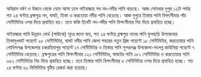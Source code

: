 অবিরাম বর্ষণ ও উজান থেকে নেমে আসা ঢলে গাইবান্ধায় সব নদ-নদীর পানি বাড়ছে। আজ সোমবার দুপুর ১২টা পর্যন্ত গত ২৪ ঘণ্টায় ব্রহ্মপুত্র নদ, ঘাঘট, তিস্তা ও করতোয়া নদীর পানি বেড়েছে। আজ দুপুরে তিস্তার পানি বিপৎসীমার পাঁচ সেন্টিমিটার ওপর দিয়ে প্রবাহিত হয়। তবে বাকি তিনটি নদ-নদীর পানি বিপৎসীমার নিচ দিয়ে প্রবাহিত হচ্ছে।

গাইবান্ধার পানি উন্নয়ন বোর্ড (পাউবো) সূত্রে জানা যায়, গত ২৪ ঘণ্টায় ব্রহ্মপুত্র নদের পানি ফুলছড়ি উপজেলার তিস্তামুখঘাট পয়েন্টে ২৮ সেন্টিমিটার, ঘাঘট নদীর পানি জেলা শহরের নতুন ব্রিজ পয়েন্টে ১৮ সেন্টিমিটার, করতোয়ার পানি গোবিন্দগঞ্জ উপজেলার চকরহিমাপুর পয়েন্টে ১৭ সেন্টিমিটার ও তিস্তার পানি সুন্দরগঞ্জ উপজেলা-সংলগ্ন কাউনিয়া পয়েন্টে ৭ সেন্টিমিটার বেড়েছে। ব্রহ্মপুত্রের পানি বিপৎসীমার ১২১ সেন্টিমিটার, ঘাঘটের পানি ১৮১ সেন্টিমিটার ও করতোয়ার পানি ৩৫২ সেন্টিমিটার নিচ দিয়ে প্রবাহিত হচ্ছে। তবে তিস্তার পানি বিপৎসীমার ৫ সেন্টিমিটার ওপর দিয়ে প্রবাহিত হচ্ছে। গত ২৪ ঘণ্টায় ৬০ মিলিমিটার বৃষ্টির রেকর্ড করা হয়েছে।
